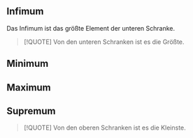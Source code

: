 ## Infimum
Das Infimum ist das größte Element der unteren Schranke.
>[!QUOTE] Von den unteren Schranken ist es die Größte.
## Minimum
## Maximum
## Supremum
>[!QUOTE] Von den oberen Schranken ist es die Kleinste.